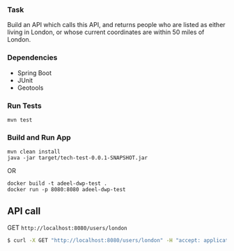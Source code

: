 ### Task
Build an API which calls this API, and returns people who are listed as either living in London, or whose current coordinates are within 50 miles of London.
### Dependencies
- Spring Boot
- JUnit
- Geotools

### Run Tests
```
mvn test
```
### Build and Run App
```
mvn clean install
java -jar target/tech-test-0.0.1-SNAPSHOT.jar
```
OR
```
docker build -t adeel-dwp-test .  
docker run -p 8080:8080 adeel-dwp-test
```


## API call

GET ```http://localhost:8080/users/london```
```bash
$ curl -X GET "http://localhost:8080/users/london" -H "accept: application/json"
```
